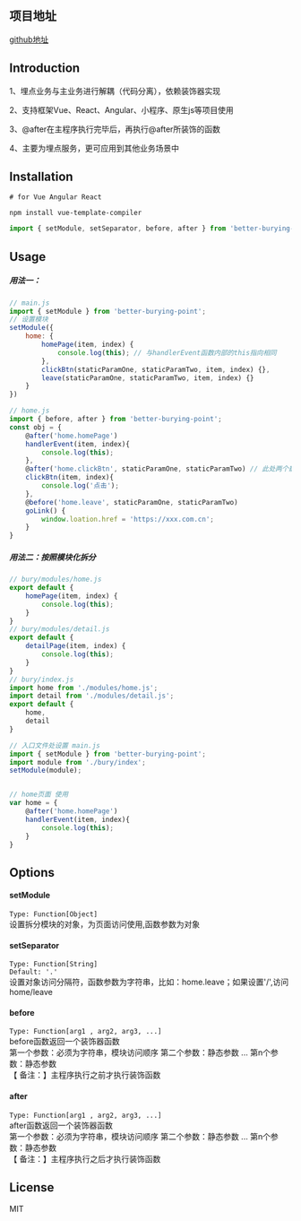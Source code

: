 ## 项目地址
[github地址](https://github.com/payhuxing/better-burying-point)

## Introduction

1、埋点业务与主业务进行解耦（代码分离），依赖装饰器实现

2、支持框架Vue、React、Angular、小程序、原生js等项目使用

3、@after在主程序执行完毕后，再执行@after所装饰的函数

4、主要为埋点服务，更可应用到其他业务场景中

## Installation
```shell
# for Vue Angular React

npm install vue-template-compiler

```

```js
import { setModule, setSeparator, before, after } from 'better-burying-point';
```


## Usage

##### 用法一：
```js
// main.js
import { setModule } from 'better-burying-point';
// 设置模块
setModule({
    home: {
        homePage(item, index) {
            console.log(this); // 与handlerEvent函数内部的this指向相同
        },
        clickBtn(staticParamOne, staticParamTwo, item, index) {},
        leave(staticParamOne, staticParamTwo, item, index) {}
    }
})

// home.js
import { before, after } from 'better-burying-point';
const obj = {
    @after('home.homePage')
    handlerEvent(item, index){
        console.log(this);
    },
    @after('home.clickBtn', staticParamOne, staticParamTwo) // 此处两个静态参数会与clickBtn函数的参数进行拼装，传递到home模块下clickBtn函数内
    clickBtn(item, index){
        console.log('点击');
    },
    @before('home.leave', staticParamOne, staticParamTwo)
    goLink() {
        window.loation.href = 'https://xxx.com.cn';
    }
}

```

##### 用法二：按照模块化拆分 

```js
// bury/modules/home.js
export default {
    homePage(item, index) {
        console.log(this);
    }
}
// bury/modules/detail.js
export default {
    detailPage(item, index) {
        console.log(this);
    }
}
// bury/index.js
import home from './modules/home.js';
import detail from './modules/detail.js';
export default {
    home,
    detail
}

// 入口文件处设置 main.js
import { setModule } from 'better-burying-point';
import module from './bury/index';
setModule(module);


// home页面 使用
var home = {
    @after('home.homePage')
    handlerEvent(item, index){
        console.log(this);
    }
}
```


## Options

#### setModule
`Type: Function[Object]`    
设置拆分模块的对象，为页面访问使用,函数参数为对象

#### setSeparator
`Type: Function[String]`    
`Default: '.'`     
设置对象访问分隔符，函数参数为字符串，比如：home.leave；如果设置'/',访问home/leave

#### before
`Type: Function[arg1 , arg2, arg3, ...]`        
before函数返回一个装饰器函数    
第一个参数：必须为字符串，模块访问顺序
第二个参数：静态参数
...
第n个参数：静态参数     
【 备注：】主程序执行之前才执行装饰函数

#### after
`Type: Function[arg1 , arg2, arg3, ...]`   
after函数返回一个装饰器函数    
第一个参数：必须为字符串，模块访问顺序
第二个参数：静态参数
...
第n个参数：静态参数     
【 备注：】主程序执行之后才执行装饰函数


## License
MIT
